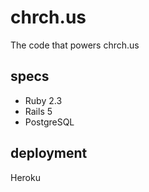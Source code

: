 # chrch.us

The code that powers chrch.us

## specs

* Ruby 2.3
* Rails 5
* PostgreSQL

## deployment

Heroku
